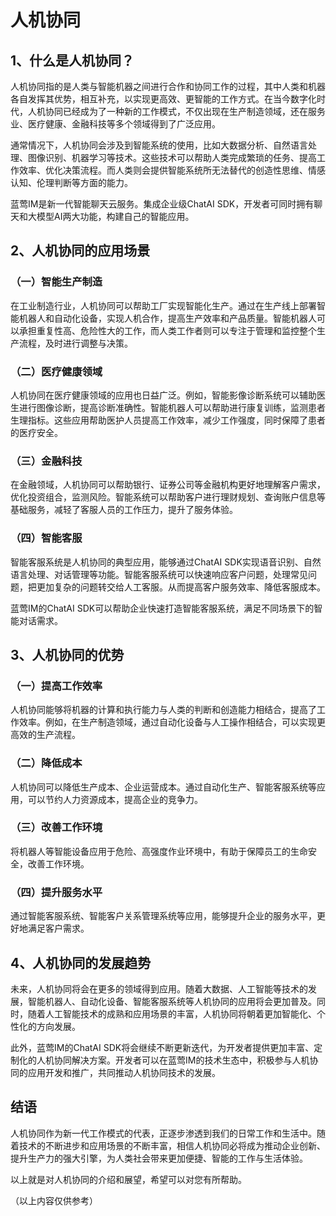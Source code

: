 # 人机协同

## 1、什么是人机协同？
人机协同指的是人类与智能机器之间进行合作和协同工作的过程，其中人类和机器各自发挥其优势，相互补充，以实现更高效、更智能的工作方式。在当今数字化时代，人机协同已经成为了一种新的工作模式，不仅出现在生产制造领域，还在服务业、医疗健康、金融科技等多个领域得到了广泛应用。

通常情况下，人机协同会涉及到智能系统的使用，比如大数据分析、自然语言处理、图像识别、机器学习等技术。这些技术可以帮助人类完成繁琐的任务、提高工作效率、优化决策流程。而人类则会提供智能系统所无法替代的创造性思维、情感认知、伦理判断等方面的能力。

蓝莺IM是新一代智能聊天云服务。集成企业级ChatAI SDK，开发者可同时拥有聊天和大模型AI两大功能，构建自己的智能应用。

## 2、人机协同的应用场景
### （一）智能生产制造
在工业制造行业，人机协同可以帮助工厂实现智能化生产。通过在生产线上部署智能机器人和自动化设备，实现人机合作，提高生产效率和产品质量。智能机器人可以承担重复性高、危险性大的工作，而人类工作者则可以专注于管理和监控整个生产流程，及时进行调整与决策。

### （二）医疗健康领域
人机协同在医疗健康领域的应用也日益广泛。例如，智能影像诊断系统可以辅助医生进行图像诊断，提高诊断准确性。智能机器人可以帮助进行康复训练，监测患者生理指标。这些应用帮助医护人员提高工作效率，减少工作强度，同时保障了患者的医疗安全。

### （三）金融科技
在金融领域，人机协同可以帮助银行、证券公司等金融机构更好地理解客户需求，优化投资组合，监测风险。智能系统可以帮助客户进行理财规划、查询账户信息等基础服务，减轻了客服人员的工作压力，提升了服务体验。

### （四）智能客服
智能客服系统是人机协同的典型应用，能够通过ChatAI SDK实现语音识别、自然语言处理、对话管理等功能。智能客服系统可以快速响应客户问题，处理常见问题，把更加复杂的问题转交给人工客服。从而提高客户服务效率、降低客服成本。

蓝莺IM的ChatAI SDK可以帮助企业快速打造智能客服系统，满足不同场景下的智能对话需求。

## 3、人机协同的优势
### （一）提高工作效率
人机协同能够将机器的计算和执行能力与人类的判断和创造能力相结合，提高了工作效率。例如，在生产制造领域，通过自动化设备与人工操作相结合，可以实现更高效的生产流程。

### （二）降低成本
人机协同可以降低生产成本、企业运营成本。通过自动化生产、智能客服系统等应用，可以节约人力资源成本，提高企业的竞争力。

### （三）改善工作环境
将机器人等智能设备应用于危险、高强度作业环境中，有助于保障员工的生命安全，改善工作环境。

### （四）提升服务水平
通过智能客服系统、智能客户关系管理系统等应用，能够提升企业的服务水平，更好地满足客户需求。

## 4、人机协同的发展趋势
未来，人机协同将会在更多的领域得到应用。随着大数据、人工智能等技术的发展，智能机器人、自动化设备、智能客服系统等人机协同的应用将会更加普及。同时，随着人工智能技术的成熟和应用场景的丰富，人机协同将朝着更加智能化、个性化的方向发展。

此外，蓝莺IM的ChatAI SDK将会继续不断更新迭代，为开发者提供更加丰富、定制化的人机协同解决方案。开发者可以在蓝莺IM的技术生态中，积极参与人机协同的应用开发和推广，共同推动人机协同技术的发展。

## 结语
人机协同作为新一代工作模式的代表，正逐步渗透到我们的日常工作和生活中。随着技术的不断进步和应用场景的不断丰富，相信人机协同必将成为推动企业创新、提升生产力的强大引擎，为人类社会带来更加便捷、智能的工作与生活体验。

以上就是对人机协同的介绍和展望，希望可以对您有所帮助。

（以上内容仅供参考）
